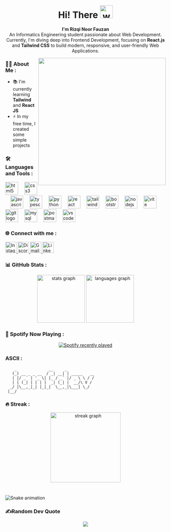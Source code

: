 <h1 align="center">Hi! There <img src="https://user-images.githubusercontent.com/72663882/171687151-bb31c996-c9d2-49c8-b593-734946893b23.gif" alt="waving hand gif" aria-hidden="true" width="40" /></h1>
<p align="center">
  <strong>I'm Rizqi Noor Fauzan</strong><br>
  An Informatics Engineering student passionate about Web Development.<br>
  Currently, I'm diving deep into Frontend Development, focusing on <strong>React.js</strong> and <strong>Tailwind CSS</strong> to build modern, responsive, and user-friendly Web Applications.
</p>


<img align="right" src="https://gifdb.com/images/high/cartoon-character-louise-belcher-coding-is-fun-ctmkcciuc1gyxos2.gif" width="400px">

### 👩‍💻 About Me :

- 📚 I'm currently learning **Tailwind** and **React JS**  
- ⚡ In my free time, I created some simple projects

### 🛠️ Languages and Tools :

<div align="left">
  <img src="https://skillicons.dev/icons?i=html" height="40" alt="html5 logo"  />
  <img width="12" />
  <img src="https://skillicons.dev/icons?i=css" height="40" alt="css3 logo"  />
  <img width="12" />
  <img src="https://skillicons.dev/icons?i=js" height="40" alt="javascript logo"  />
  <img width="12" />
  <img src="https://skillicons.dev/icons?i=ts" height="40" alt="typescript logo"  />
  <img width="12" />
  <img src="https://skillicons.dev/icons?i=python" height="40" alt="python logo"  />
  <img width="12" />
  <img src="https://skillicons.dev/icons?i=react" height="40" alt="react logo"  />
  <img width="12" />
  <img src="https://skillicons.dev/icons?i=tailwind" height="40" alt="tailwindcss logo"  />
  <img width="12" />
  <img src="https://skillicons.dev/icons?i=bootstrap" height="40" alt="bootstrap logo"  />
  <img width="12" />
  <img src="https://skillicons.dev/icons?i=nodejs" height="40" alt="nodejs logo"  />
  <img width="12" />
  <img src="https://skillicons.dev/icons?i=vite" height="40" alt="vite logo"  />
  <img width="12" />
  <img src="https://skillicons.dev/icons?i=git" height="40" alt="git logo"  />
  <img width="12" />
  <img src="https://skillicons.dev/icons?i=mysql" height="40" alt="mysql logo"  />
  <img width="12" />
  <img src="https://skillicons.dev/icons?i=postman" height="40" alt="postman logo"  />
  <img width="12" />
  <img src="https://skillicons.dev/icons?i=vscode" height="40" alt="vscode logo"  />
</div>

###

### 🌐 Connect with me :

<div align="left">
  <a href="https://www.instagram.com/zann.7654?igsh=MXUwb2wzNzU1dGZhcg=">
    <img src="https://img.shields.io/static/v1?message=Instagram&logo=instagram&label=&color=E4405F&logoColor=white&style=for-the-badge" height="35" alt="Instagram" />
  </a>
  <a href="https://discord.com/users/zann0344">
    <img src="https://img.shields.io/static/v1?message=Discord&logo=discord&label=&color=7289DA&logoColor=white&style=for-the-badge" height="35" alt="Discord" />
  </a>
  <a href="mailto:rizqinoorf@gmail.com">
    <img src="https://img.shields.io/static/v1?message=Gmail&logo=gmail&label=&color=D14836&logoColor=white&style=for-the-badge" height="35" alt="Gmail" />
  </a>
  <a href="https://www.linkedin.com/in/rizqinoorfauzan">
    <img src="https://img.shields.io/static/v1?message=LinkedIn&logo=linkedin&label=&color=0077B5&logoColor=white&style=for-the-badge" height="35" alt="LinkedIn" />
  </a>
</div>

### 📊 GitHub Stats :


<div align="center">
  <img src="https://github-readme-stats.vercel.app/api?username=janfdev&hide_title=false&hide_rank=false&show_icons=true&include_all_commits=true&count_private=true&disable_animations=false&theme=shades-of-purple&locale=en&hide_border=false&order=1" height="150" alt="stats graph"  />
  <img src="https://github-readme-stats.vercel.app/api/top-langs?username=janfdev&locale=en&hide_title=false&layout=compact&card_width=320&langs_count=6&theme=shades-of-purple&hide_border=false&order=2" height="150" alt="languages graph"  />
 
</div>

### 🎵 Spotify Now Playing :

<div align="center">
  <a href="https://spotify-recently-played-readme.vercel.app/api?user=31tsyhqczgzng3px7gcqb3lsg3iy">
    <img src="https://spotify-recently-played-readme.vercel.app/api?user=31tsyhqczgzng3px7gcqb3lsg3iy&count=2&unique=false" alt="Spotify recently played" />
  </a>
</div> 


### ASCII :
```
    _              __     _            
   (_) __ _ _ __  / _| __| | _____   __
   | |/ _` | '_ \| |_ / _` |/ _ \ \ / /
   | | (_| | | | |  _| (_| |  __/\ V / 
  _/ |\__,_|_| |_|_|  \__,_|\___| \_/  
 |__/                                  
```


 ### 🔥 Streak :
<div align="center">
    <img src="https://streak-stats.demolab.com?user=janfdev&locale=en&mode=daily&theme=shades-of-purple&hide_border=false&border_radius=5&order=3" height="220" alt="streak graph"  />
</div>



###
<br clear="both">

<img src="https://raw.githubusercontent.com/janfdev/janfdev/output/snake.svg" alt="Snake animation" /> 

### ✍️Random Dev Quote
  <div align="center">
    <img src="https://quotes-github-readme.vercel.app/api?type=horizontal&theme=radical)" />
  </div>

<!--### 😂Random Dev Meme
<img src="https://www.memedroid.com/memes/detail/4390498/Read-Dissolving-Illusions-by-Suzanne-Humphries?refGallery=random&page=1" width="512px"/>

---
[![](https://visitcount.itsvg.in/api?id=janfdev&icon=0&color=0)](https://visitcount.itsvg.in)



